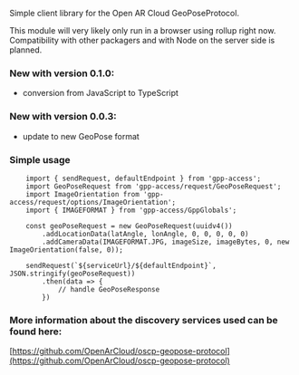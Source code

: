 Simple client library for the Open AR Cloud GeoPoseProtocol.

This module will very likely only run in a browser using rollup right now.
Compatibility with other packagers and with Node on the server side is planned.


### New with version 0.1.0:
- conversion from JavaScript to TypeScript

### New with version 0.0.3:
- update to new GeoPose format

### Simple usage
```
    import { sendRequest, defaultEndpoint } from 'gpp-access';
    import GeoPoseRequest from 'gpp-access/request/GeoPoseRequest';
    import ImageOrientation from 'gpp-access/request/options/ImageOrientation';
    import { IMAGEFORMAT } from 'gpp-access/GppGlobals';

    const geoPoseRequest = new GeoPoseRequest(uuidv4())
        .addLocationData(latAngle, lonAngle, 0, 0, 0, 0, 0)
        .addCameraData(IMAGEFORMAT.JPG, imageSize, imageBytes, 0, new ImageOrientation(false, 0));

    sendRequest(`${serviceUrl}/${defaultEndpoint}`, JSON.stringify(geoPoseRequest))
        .then(data => {
            // handle GeoPoseResponse
        })
```

### More information about the discovery services used can be found here:
[https://github.com/OpenArCloud/oscp-geopose-protocol](https://github.com/OpenArCloud/oscp-geopose-protocol)
